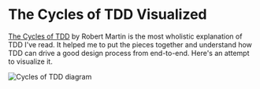 # The Cycles of TDD Visualized

[The Cycles of TDD](https://blog.cleancoder.com/uncle-bob/2014/12/17/TheCyclesOfTDD.html) by Robert Martin is the most wholistic explanation of TDD I've read. It helped me to put the pieces together and understand how TDD can drive a good design process from end-to-end. Here's an attempt to visualize it.

![Cycles of TDD diagram]()